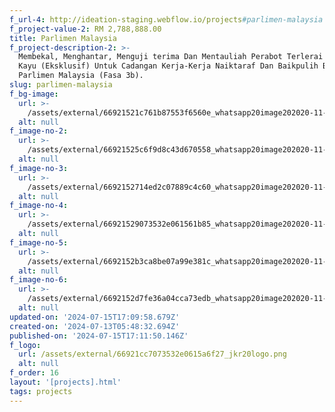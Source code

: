 ```yaml
---
f_url-4: http://ideation-staging.webflow.io/projects#parlimen-malaysia
f_project-value-2: RM 2,788,888.00
title: Parlimen Malaysia
f_project-description-2: >-
  Membekal, Menghantar, Menguji terima Dan Mentauliah Perabot Terlerai Jenis
  Kayu (Eksklusif) Untuk Cadangan Kerja-Kerja Naiktaraf Dan Baikpulih Bangunan
  Parlimen Malaysia (Fasa 3b).
slug: parlimen-malaysia
f_bg-image:
  url: >-
    /assets/external/66921521c761b87553f6560e_whatsapp20image202020-11-2320at2009.07.59%20(1).jpeg
  alt: null
f_image-no-2:
  url: >-
    /assets/external/66921525c6f9d8c43d670558_whatsapp20image202020-11-2320at2009.07.59%20(2).jpeg
  alt: null
f_image-no-3:
  url: >-
    /assets/external/6692152714ed2c07889c4c60_whatsapp20image202020-11-2320at2009.07.59%20(4).jpeg
  alt: null
f_image-no-4:
  url: >-
    /assets/external/66921529073532e061561b85_whatsapp20image202020-11-2320at2009.07.59%20(6).jpeg
  alt: null
f_image-no-5:
  url: >-
    /assets/external/6692152b3ca8be07a99e381c_whatsapp20image202020-11-2320at2009.07.59%20(7).jpeg
  alt: null
f_image-no-6:
  url: >-
    /assets/external/6692152d7fe36a04cca73edb_whatsapp20image202020-11-2320at2009.07.59.jpeg
  alt: null
updated-on: '2024-07-15T17:09:58.679Z'
created-on: '2024-07-13T05:48:32.694Z'
published-on: '2024-07-15T17:11:50.146Z'
f_logo:
  url: /assets/external/66921cc7073532e0615a6f27_jkr20logo.png
  alt: null
f_order: 16
layout: '[projects].html'
tags: projects
---
```



